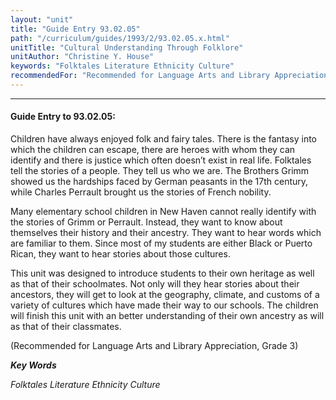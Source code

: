 ```yaml
---
layout: "unit"
title: "Guide Entry 93.02.05"
path: "/curriculum/guides/1993/2/93.02.05.x.html"
unitTitle: "Cultural Understanding Through Folklore"
unitAuthor: "Christine Y. House"
keywords: "Folktales Literature Ethnicity Culture"
recommendedFor: "Recommended for Language Arts and Library Appreciation, Grade 3"
---
```

<body>
<hr/>
 <h4>
  Guide Entry to 93.02.05:
 </h4>
 Children have always enjoyed folk and fairy tales. There is the fantasy into which the children can escape, there are heroes with whom they can identify and there is justice which often doesn’t exist in real life. Folktales tell the stories of a people. They tell us who we are. The Brothers Grimm showed us the hardships faced by German peasants in the 17th century, while Charles Perrault brought us the stories of French nobility.
 <p>
  Many elementary school children in New Haven cannot really identify with the stories of Grimm or Perrault. Instead, they want to know about themselves their history and their ancestry. They want to hear words which are familiar to them. Since most of my students are either Black or Puerto Rican, they want to hear stories about those cultures.
 </p>
 <p>
  This unit was designed to introduce students to their own heritage as well as that of their schoolmates. Not only will they hear stories about their ancestors, they will get to look at the geography, climate, and customs of a variety of cultures which have made their way to our schools. The children will finish this unit with an better understanding of their own ancestry as will as that of their classmates.
 </p>
 <p>
  (Recommended for Language Arts and Library Appreciation, Grade 3)
 </p>
<p>
  <b>
   <i>
    Key Words
   </i>
  </b>
  <br/>
 </p>
 <p>
  <i>
   Folktales Literature Ethnicity Culture
  </i>
 </p>

</body>